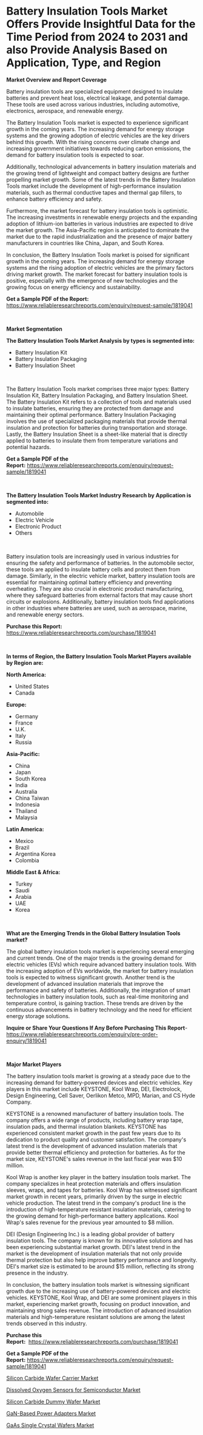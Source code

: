 <p><h1>Battery Insulation Tools Market Offers Provide Insightful Data for the Time Period from 2024 to 2031 and also Provide Analysis Based on Application, Type, and Region</h1></p><p><strong>Market Overview and Report Coverage</strong></p>
<p><p>Battery insulation tools are specialized equipment designed to insulate batteries and prevent heat loss, electrical leakage, and potential damage. These tools are used across various industries, including automotive, electronics, aerospace, and renewable energy.</p><p>The Battery Insulation Tools market is expected to experience significant growth in the coming years. The increasing demand for energy storage systems and the growing adoption of electric vehicles are the key drivers behind this growth. With the rising concerns over climate change and increasing government initiatives towards reducing carbon emissions, the demand for battery insulation tools is expected to soar.</p><p>Additionally, technological advancements in battery insulation materials and the growing trend of lightweight and compact battery designs are further propelling market growth. Some of the latest trends in the Battery Insulation Tools market include the development of high-performance insulation materials, such as thermal conductive tapes and thermal gap fillers, to enhance battery efficiency and safety.</p><p>Furthermore, the market forecast for battery insulation tools is optimistic. The increasing investments in renewable energy projects and the expanding adoption of lithium-ion batteries in various industries are expected to drive the market growth. The Asia-Pacific region is anticipated to dominate the market due to the rapid industrialization and the presence of major battery manufacturers in countries like China, Japan, and South Korea.</p><p>In conclusion, the Battery Insulation Tools market is poised for significant growth in the coming years. The increasing demand for energy storage systems and the rising adoption of electric vehicles are the primary factors driving market growth. The market forecast for battery insulation tools is positive, especially with the emergence of new technologies and the growing focus on energy efficiency and sustainability.</p></p>
<p><strong>Get a Sample PDF of the Report:</strong> <a href="https://www.reliableresearchreports.com/enquiry/request-sample/1819041">https://www.reliableresearchreports.com/enquiry/request-sample/1819041</a></p>
<p>&nbsp;</p>
<p><strong>Market Segmentation</strong></p>
<p><strong>The Battery Insulation Tools Market Analysis by types is segmented into:</strong></p>
<p><ul><li>Battery Insulation Kit</li><li>Battery Insulation Packaging</li><li>Battery Insulation Sheet</li></ul></p>
<p>&nbsp;</p>
<p><p>The Battery Insulation Tools market comprises three major types: Battery Insulation Kit, Battery Insulation Packaging, and Battery Insulation Sheet. The Battery Insulation Kit refers to a collection of tools and materials used to insulate batteries, ensuring they are protected from damage and maintaining their optimal performance. Battery Insulation Packaging involves the use of specialized packaging materials that provide thermal insulation and protection for batteries during transportation and storage. Lastly, the Battery Insulation Sheet is a sheet-like material that is directly applied to batteries to insulate them from temperature variations and potential hazards.</p></p>
<p><strong>Get a Sample PDF of the Report:</strong>&nbsp;<a href="https://www.reliableresearchreports.com/enquiry/request-sample/1819041">https://www.reliableresearchreports.com/enquiry/request-sample/1819041</a></p>
<p>&nbsp;</p>
<p><strong>The Battery Insulation Tools Market Industry Research by Application is segmented into:</strong></p>
<p><ul><li>Automobile</li><li>Electric Vehicle</li><li>Electronic Product</li><li>Others</li></ul></p>
<p>&nbsp;</p>
<p><p>Battery insulation tools are increasingly used in various industries for ensuring the safety and performance of batteries. In the automobile sector, these tools are applied to insulate battery cells and protect them from damage. Similarly, in the electric vehicle market, battery insulation tools are essential for maintaining optimal battery efficiency and preventing overheating. They are also crucial in electronic product manufacturing, where they safeguard batteries from external factors that may cause short circuits or explosions. Additionally, battery insulation tools find applications in other industries where batteries are used, such as aerospace, marine, and renewable energy sectors.</p></p>
<p><strong>Purchase this Report:</strong>&nbsp; <a href="https://www.reliableresearchreports.com/purchase/1819041">https://www.reliableresearchreports.com/purchase/1819041</a></p>
<p>&nbsp;</p>
<p><strong>In terms of Region, the Battery Insulation Tools Market Players available by Region are:</strong></p>
<p>
    <p> <strong> North America: </strong>
        <ul>
            <li>United States</li>
            <li>Canada</li>
        </ul>
        </p> 
    <p> <strong> Europe: </strong>
        <ul>
            <li>Germany</li>
            <li>France</li>
            <li>U.K.</li>
            <li>Italy</li>
            <li>Russia</li>
        </ul>
        </p> 
    <p> <strong> Asia-Pacific: </strong>
        <ul>
            <li>China</li>
            <li>Japan</li>
            <li>South Korea</li>
            <li>India</li>
            <li>Australia</li>
            <li>China Taiwan</li>
            <li>Indonesia</li>
            <li>Thailand</li>
            <li>Malaysia</li>
        </ul>
        </p> 
    <p> <strong> Latin America: </strong>
        <ul>
            <li>Mexico</li>
            <li>Brazil</li>
            <li>Argentina Korea</li>
            <li>Colombia</li>
        </ul>
        </p> 
    <p> <strong> Middle East & Africa: </strong>
        <ul>
            <li>Turkey</li>
            <li>Saudi</li>
            <li>Arabia</li>
            <li>UAE</li>
            <li>Korea</li>
        </ul>
    </p>
    </p>
<p>&nbsp;</p>
<p><strong>What are the Emerging Trends in the Global Battery Insulation Tools market?</strong></p>
<p><p>The global battery insulation tools market is experiencing several emerging and current trends. One of the major trends is the growing demand for electric vehicles (EVs) which require advanced battery insulation tools. With the increasing adoption of EVs worldwide, the market for battery insulation tools is expected to witness significant growth. Another trend is the development of advanced insulation materials that improve the performance and safety of batteries. Additionally, the integration of smart technologies in battery insulation tools, such as real-time monitoring and temperature control, is gaining traction. These trends are driven by the continuous advancements in battery technology and the need for efficient energy storage solutions.</p></p>
<p><strong>Inquire or Share Your Questions If Any Before Purchasing This Report</strong>- <a href="https://www.reliableresearchreports.com/enquiry/pre-order-enquiry/1819041">https://www.reliableresearchreports.com/enquiry/pre-order-enquiry/1819041</a></p>
<p>&nbsp;</p>
<p><strong>Major Market Players</strong></p>
<p><p>The battery insulation tools market is growing at a steady pace due to the increasing demand for battery-powered devices and electric vehicles. Key players in this market include KEYSTONE, Kool Wrap, DEI, Electrolock, Design Engineering, Cell Saver, Oerlikon Metco, MPD, Marian, and CS Hyde Company.</p><p>KEYSTONE is a renowned manufacturer of battery insulation tools. The company offers a wide range of products, including battery wrap tape, insulation pads, and thermal insulation blankets. KEYSTONE has experienced consistent market growth in the past few years due to its dedication to product quality and customer satisfaction. The company's latest trend is the development of advanced insulation materials that provide better thermal efficiency and protection for batteries. As for the market size, KEYSTONE's sales revenue in the last fiscal year was $10 million.</p><p>Kool Wrap is another key player in the battery insulation tools market. The company specializes in heat protection materials and offers insulation sleeves, wraps, and tapes for batteries. Kool Wrap has witnessed significant market growth in recent years, primarily driven by the surge in electric vehicle production. The latest trend in the company's product line is the introduction of high-temperature resistant insulation materials, catering to the growing demand for high-performance battery applications. Kool Wrap's sales revenue for the previous year amounted to $8 million.</p><p>DEI (Design Engineering Inc.) is a leading global provider of battery insulation tools. The company is known for its innovative solutions and has been experiencing substantial market growth. DEI's latest trend in the market is the development of insulation materials that not only provide thermal protection but also help improve battery performance and longevity. DEI's market size is estimated to be around $15 million, reflecting its strong presence in the industry.</p><p>In conclusion, the battery insulation tools market is witnessing significant growth due to the increasing use of battery-powered devices and electric vehicles. KEYSTONE, Kool Wrap, and DEI are some prominent players in this market, experiencing market growth, focusing on product innovation, and maintaining strong sales revenue. The introduction of advanced insulation materials and high-temperature resistant solutions are among the latest trends observed in this industry.</p></p>
<p><strong>Purchase this Report:</strong>&nbsp;&nbsp;<a href="https://www.reliableresearchreports.com/purchase/1819041">https://www.reliableresearchreports.com/purchase/1819041</a></p>
<p></p>
<p><strong>Get a Sample PDF of the Report:</strong>&nbsp;<a href="https://www.reliableresearchreports.com/enquiry/request-sample/1819041">https://www.reliableresearchreports.com/enquiry/request-sample/1819041</a></p>
<p><p><a href="https://github.com/Chiragrp23/Market-Research-Report-List-2/blob/main/silicon-carbide-wafer-carrier-market.md">Silicon Carbide Wafer Carrier Market</a></p><p><a href="https://github.com/YashRP12/Market-Research-Report-List-2/blob/main/dissolved-oxygen-sensors-for-semiconductor-market.md">Dissolved Oxygen Sensors for Semiconductor Market</a></p><p><a href="https://github.com/Chiragrp24/Market-Research-Report-List-2/blob/main/silicon-carbide-dummy-wafer-market.md">Silicon Carbide Dummy Wafer Market</a></p><p><a href="https://github.com/Chiragrp22/Market-Research-Report-List-2/blob/main/gan-based-power-adapters-market.md">GaN-Based Power Adapters Market</a></p><p><a href="https://github.com/Chiragrp25/Market-Research-Report-List-2/blob/main/gaas-single-crystal-wafers-market.md">GaAs Single Crystal Wafers Market</a></p></p>